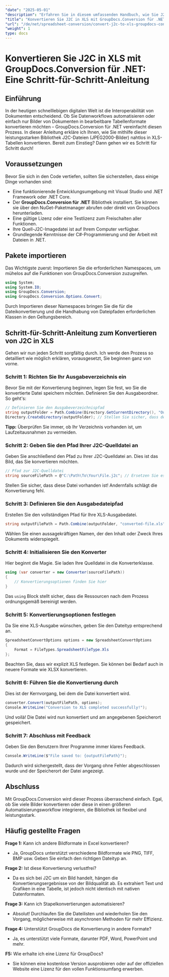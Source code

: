 ```yaml
---
"date": "2025-05-01"
"description": "Erfahren Sie in diesem umfassenden Handbuch, wie Sie J2C-Dateien mit GroupDocs.Conversion für .NET nahtlos in das Excel-Format konvertieren."
"title": "Konvertieren Sie J2C in XLS mit GroupDocs.Conversion für .NET – Eine Schritt-für-Schritt-Anleitung"
"url": "/de/net/spreadsheet-conversion/convert-j2c-to-xls-groupdocs-conversion-net/"
"weight": 1
type: docs
---
```

# Konvertieren Sie J2C in XLS mit GroupDocs.Conversion für .NET: Eine Schritt-für-Schritt-Anleitung

## Einführung

In der heutigen schnelllebigen digitalen Welt ist die Interoperabilität von Dokumenten entscheidend. Ob Sie Datenworkflows automatisieren oder einfach nur Bilder von Dokumenten in bearbeitbare Tabellenformate konvertieren möchten – GroupDocs.Conversion für .NET vereinfacht diesen Prozess. In dieser Anleitung erkläre ich Ihnen, wie Sie mithilfe dieser leistungsstarken Bibliothek J2C-Dateien (JPEG2000-Bilder) nahtlos in XLS-Tabellen konvertieren. Bereit zum Einstieg? Dann gehen wir es Schritt für Schritt durch!


## Voraussetzungen

Bevor Sie sich in den Code vertiefen, sollten Sie sicherstellen, dass einige Dinge vorhanden sind:
- Eine funktionierende Entwicklungsumgebung mit Visual Studio und .NET Framework oder .NET Core.
- Der **GroupDocs.Conversion für .NET** Bibliothek installiert. Sie können sie über den NuGet-Paketmanager abrufen oder direkt von GroupDocs herunterladen.
- Eine gültige Lizenz oder eine Testlizenz zum Freischalten aller Funktionen.
- Ihre Quell-J2C-Imagedatei ist auf Ihrem Computer verfügbar.
- Grundlegende Kenntnisse der C#-Programmierung und der Arbeit mit Dateien in .NET.


## Pakete importieren

Das Wichtigste zuerst: Importieren Sie die erforderlichen Namespaces, um mühelos auf die Funktionen von GroupDocs.Conversion zuzugreifen.

```csharp
using System;
using System.IO;
using GroupDocs.Conversion;
using GroupDocs.Conversion.Options.Convert;
```

Durch Importieren dieser Namespaces bringen Sie die für die Dateikonvertierung und die Handhabung von Dateipfaden erforderlichen Klassen in den Geltungsbereich.


## Schritt-für-Schritt-Anleitung zum Konvertieren von J2C in XLS

Gehen wir nun jeden Schritt sorgfältig durch. Ich werde den Prozess so detailliert wie möglich erklären, vorausgesetzt, Sie beginnen ganz von vorne.


### Schritt 1: Richten Sie Ihr Ausgabeverzeichnis ein

Bevor Sie mit der Konvertierung beginnen, legen Sie fest, wo Sie die konvertierte Datei speichern möchten. Definieren Sie den Ausgabeordner. So geht's:

```csharp
// Definieren Sie den Ausgabeverzeichnispfad
string outputFolder = Path.Combine(Directory.GetCurrentDirectory(), "Output");
Directory.CreateDirectory(outputFolder); // Stellen Sie sicher, dass der Ausgabeordner vorhanden ist
```

**Tipp:** Überprüfen Sie immer, ob Ihr Verzeichnis vorhanden ist, um Laufzeitausnahmen zu vermeiden. 


### Schritt 2: Geben Sie den Pfad Ihrer J2C-Quelldatei an

Geben Sie anschließend den Pfad zu Ihrer J2C-Quelldatei an. Dies ist das Bild, das Sie konvertieren möchten.

```csharp
// Pfad zur J2C-Quelldatei
string sourceFilePath = @"C:\Path\To\Your\File.j2c"; // Ersetzen Sie es durch Ihren tatsächlichen Dateipfad
```

Stellen Sie sicher, dass diese Datei vorhanden ist! Andernfalls schlägt die Konvertierung fehl.


### Schritt 3: Definieren Sie den Ausgabedateipfad

Erstellen Sie den vollständigen Pfad für Ihre XLS-Ausgabedatei.

```csharp
string outputFilePath = Path.Combine(outputFolder, "converted-file.xls");
```

Wählen Sie einen aussagekräftigen Namen, der den Inhalt oder Zweck Ihres Dokuments widerspiegelt.


### Schritt 4: Initialisieren Sie den Konverter

Hier beginnt die Magie. Sie laden Ihre Quelldatei in die Konverterklasse.

```csharp
using (var converter = new Converter(sourceFilePath))
{
    // Konvertierungsoptionen finden Sie hier
}
```

Das `using` Block stellt sicher, dass die Ressourcen nach dem Prozess ordnungsgemäß bereinigt werden.


### Schritt 5: Konvertierungsoptionen festlegen

Da Sie eine XLS-Ausgabe wünschen, geben Sie den Dateityp entsprechend an.

```csharp
SpreadsheetConvertOptions options = new SpreadsheetConvertOptions
{
    Format = FileTypes.SpreadsheetFileType.Xls
};
```

Beachten Sie, dass wir explizit XLS festlegen. Sie können bei Bedarf auch in neuere Formate wie XLSX konvertieren.


### Schritt 6: Führen Sie die Konvertierung durch

Dies ist der Kernvorgang, bei dem die Datei konvertiert wird.

```csharp
converter.Convert(outputFilePath, options);
Console.WriteLine("Conversion to XLS completed successfully!");
```

Und voilà! Die Datei wird nun konvertiert und am angegebenen Speicherort gespeichert.


### Schritt 7: Abschluss mit Feedback

Geben Sie den Benutzern Ihrer Programme immer klares Feedback.

```csharp
Console.WriteLine($"File saved to: {outputFilePath}");
```

Dadurch wird sichergestellt, dass der Vorgang ohne Fehler abgeschlossen wurde und der Speicherort der Datei angezeigt.

## Abschluss

Mit GroupDocs.Conversion wird dieser Prozess überraschend einfach. Egal, ob Sie viele Bilder konvertieren oder diese in einen größeren Automatisierungsworkflow integrieren, die Bibliothek ist flexibel und leistungsstark.

## Häufig gestellte Fragen

**Frage 1:** Kann ich andere Bildformate in Excel konvertieren?  

- Ja, GroupDocs unterstützt verschiedene Bildformate wie PNG, TIFF, BMP usw. Geben Sie einfach den richtigen Dateityp an.

**Frage 2:** Ist diese Konvertierung verlustfrei?  

- Da es sich bei J2C um ein Bild handelt, hängen die Konvertierungsergebnisse von der Bildqualität ab. Es extrahiert Text und Grafiken in eine Tabelle, ist jedoch nicht identisch mit nativen Datenformaten.

**Frage 3:** Kann ich Stapelkonvertierungen automatisieren?  

- Absolut! Durchlaufen Sie die Dateilisten und wiederholen Sie den Vorgang, möglicherweise mit asynchronen Methoden für mehr Effizienz.

**Frage 4:** Unterstützt GroupDocs die Konvertierung in andere Formate?  

- Ja, es unterstützt viele Formate, darunter PDF, Word, PowerPoint und mehr.

**F5:** Wie erhalte ich eine Lizenz für GroupDocs?  

- Sie können eine kostenlose Version ausprobieren oder auf der offiziellen Website eine Lizenz für den vollen Funktionsumfang erwerben.